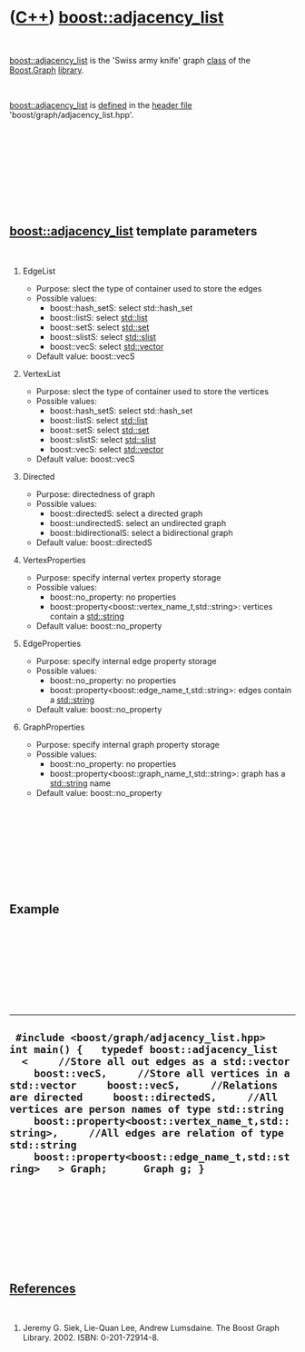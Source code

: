 
 

 

 

 

 

([C++](Cpp.md)) [boost::adjacency\_list](CppAdjacency_list.md)
================================================================

 

[boost::adjacency\_list](CppAdjacency_list.md) is the 'Swiss army
knife' graph [class](CppClass.md) of the [Boost.Graph](CppGraph.md)
[library](CppLibrary.md).

 

[boost::adjacency\_list](CppAdjacency_list.md) is
[defined](CppDefinition.md) in the [header file](CppHeaderFile.md)
'boost/graph/adjacency\_list.hpp'.

 

 

 

 

 

[boost::adjacency\_list](CppAdjacency_list.md) template parameters
-------------------------------------------------------------------

 

1.  EdgeList
    -   Purpose: slect the type of container used to store the edges
    -   Possible values:
        -   boost::hash\_setS: select std::hash\_set
        -   boost::listS: select [std::list](CppList.md)
        -   boost::setS: select [std::set](CppSet.md)
        -   boost::slistS: select [std::slist](CppSlist.md)
        -   boost::vecS: select [std::vector](CppVector.md)
    -   Default value: boost::vecS

2.  VertexList
    -   Purpose: slect the type of container used to store the vertices
    -   Possible values:
        -   boost::hash\_setS: select std::hash\_set
        -   boost::listS: select [std::list](CppList.md)
        -   boost::setS: select [std::set](CppSet.md)
        -   boost::slistS: select [std::slist](CppSlist.md)
        -   boost::vecS: select [std::vector](CppVector.md)
    -   Default value: boost::vecS

3.  Directed
    -   Purpose: directedness of graph
    -   Possible values:
        -   boost::directedS: select a directed graph
        -   boost::undirectedS: select an undirected graph
        -   boost::bidirectionalS: select a bidirectional graph
    -   Default value: boost::directedS

4.  VertexProperties
    -   Purpose: specify internal vertex property storage
    -   Possible values:
        -   boost::no\_property: no properties
        -   boost::property&lt;boost::vertex\_name\_t,std::string&gt;:
            vertices contain a [std::string](CppString.md)
    -   Default value: boost::no\_property

5.  EdgeProperties
    -   Purpose: specify internal edge property storage
    -   Possible values:
        -   boost::no\_property: no properties
        -   boost::property&lt;boost::edge\_name\_t,std::string&gt;:
            edges contain a [std::string](CppString.md)
    -   Default value: boost::no\_property

6.  GraphProperties
    -   Purpose: specify internal graph property storage
    -   Possible values:
        -   boost::no\_property: no properties
        -   boost::property&lt;boost::graph\_name\_t,std::string&gt;:
            graph has a [std::string](CppString.md) name
    -   Default value: boost::no\_property

 

 

 

 

 

Example
-------

 

 

 

 

 

  -------------------------------------------------------------------------------------------------------------------------------------------------------------------------------------------------------------------------------------------------------------------------------------------------------------------------------------------------------------------------------------------------------------------------------------------------------------------------------------------------------------------------
  ` #include <boost/graph/adjacency_list.hpp>  int main() {   typedef boost::adjacency_list   <     //Store all out edges as a std::vector     boost::vecS,     //Store all vertices in a std::vector     boost::vecS,     //Relations are directed     boost::directedS,     //All vertices are person names of type std::string     boost::property<boost::vertex_name_t,std::string>,     //All edges are relation of type std::string     boost::property<boost::edge_name_t,std::string>   > Graph;      Graph g; }`
  -------------------------------------------------------------------------------------------------------------------------------------------------------------------------------------------------------------------------------------------------------------------------------------------------------------------------------------------------------------------------------------------------------------------------------------------------------------------------------------------------------------------------

 

 

 

 

 

[References](CppReferences.md)
-------------------------------

 

1.  Jeremy G. Siek, Lie-Quan Lee, Andrew Lumsdaine. The Boost
    Graph Library. 2002. ISBN: 0-201-72914-8.

 

 

 

 

 

 

